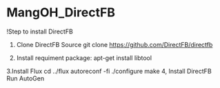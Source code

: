 # MangOH_DirectFB

!Step to install DirectFB
1. Clone DirectFB Source
  git clone https://github.com/DirectFB/directfb
  
2. Install requiment package:
    apt-get install libtool

3.Install Flux
  cd ../flux
 	autoreconf -fi
	./configure
	make 
4, Install DirectFB
Run AutoGen
